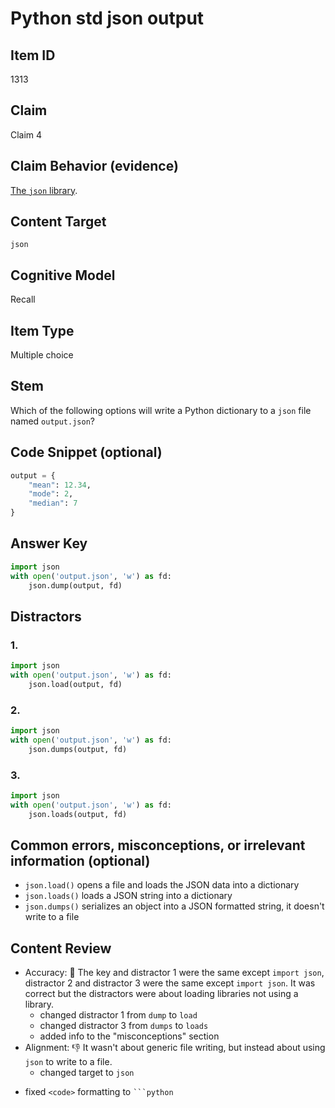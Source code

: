 # Python std json output

## Item ID
1313

## Claim
Claim 4

## Claim Behavior (evidence)
[The `json` library](https://docs.python.org/3/library/json.html). 

## Content Target
`json`

## Cognitive Model 

Recall

## Item Type
Multiple choice

## Stem
Which of the following options will write a Python dictionary to a `json` file named `output.json`?

## Code Snippet (optional)
```python
output = {
    "mean": 12.34,
    "mode": 2,
    "median": 7
}
```

## Answer Key

```python
import json
with open('output.json', 'w') as fd:
    json.dump(output, fd)
```

## Distractors 
### 1.
```python
import json
with open('output.json', 'w') as fd:
    json.load(output, fd)
```

### 2.
```python
import json
with open('output.json', 'w') as fd:
    json.dumps(output, fd)
```

### 3.
```python
import json
with open('output.json', 'w') as fd:
    json.loads(output, fd) 
```

## Common errors, misconceptions, or irrelevant information (optional)
* `json.load()` opens a file and loads the JSON data into a dictionary
* `json.loads()` loads a JSON string into a dictionary
* `json.dumps()` serializes an object into a JSON formatted string, it doesn't write to a file

## Content Review

- Accuracy: 🤷‍ The key and distractor 1 were the same except `import json`, distractor 2 and distractor 3 were the same except `import json`.  It was correct but the distractors were about loading libraries not using a library.
    * changed distractor 1 from `dump` to `load`
    * changed distractor 3 from `dumps` to `loads`
    * added info to the "misconceptions" section
- Alignment: 👎 It wasn't about generic file writing, but instead about using `json` to write to a file.
    * changed target to `json`

* fixed `<code>` formatting to ` ```python `
